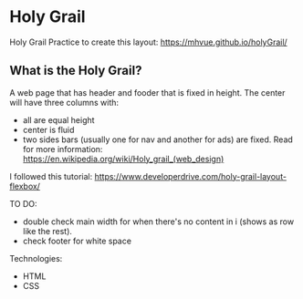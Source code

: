 # Holy Grail
Holy Grail Practice to create this layout: https://mhvue.github.io/holyGrail/

## What is the Holy Grail?
A web page that has header and fooder that is fixed in height.
The center will have three columns with:  
* all are equal height
* center is fluid
* two sides bars (usually one for nav and another for ads) are fixed. 
Read for more information: https://en.wikipedia.org/wiki/Holy_grail_(web_design)

I followed this tutorial: https://www.developerdrive.com/holy-grail-layout-flexbox/ 

TO DO: 
* double check main width for when there's no content in i (shows as row like the rest). 
* check footer for white space 

Technologies: 
* HTML
* CSS 